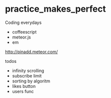 practice_makes_perfect
======================

Coding everydays

- coffeescript
- meteor.js
- em

http://pinadd.meteor.com/

todos
- infinity scrolling
- subscribe limit
- sorting by algoritm
- likes button
- users func
